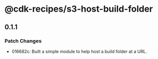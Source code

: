# @cdk-recipes/s3-host-build-folder

## 0.1.1
### Patch Changes

- 016682c: Built a simple module to help host a build folder at a URL.
